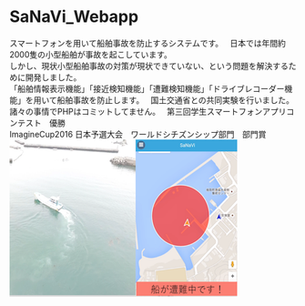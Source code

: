 # SaNaVi_Webapp
スマートフォンを用いて船舶事故を防止するシステムです。  
日本では年間約2000隻の小型船舶が事故を起こしています。  
しかし、現状小型船舶事故の対策が現状できていない、という問題を解決するために開発しました。  
「船舶情報表示機能」「接近検知機能」「遭難検知機能」「ドライブレコーダー機能」を用いて船舶事故を防止します。  
国土交通省との共同実験を行いました。  
諸々の事情でPHPはコミットしてません。  
第三回学生スマートフォンアプリコンテスト　優勝  
ImagineCup2016 日本予選大会　ワールドシチズンシップ部門　部門賞   
![SaNaVi_images](https://github.com/RyRySuzu/images/blob/master/SaNaVi_top.png)
